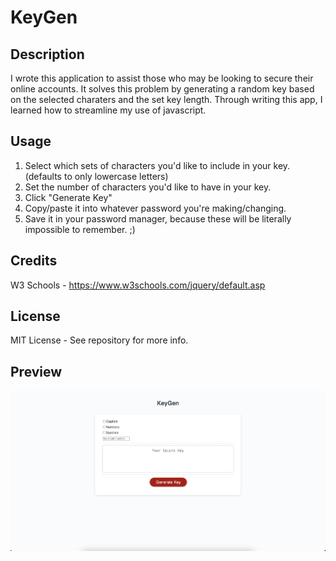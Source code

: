 # KeyGen

## Description

I wrote this application to assist those who may be looking to secure their online accounts.
It solves this problem by generating a random key based on the selected charaters and the 
set key length. Through writing this app, I learned how to streamline my use of javascript.

## Usage

1. Select which sets of characters you'd like to include in your key. (defaults to only lowercase letters)
2. Set the number of characters you'd like to have in your key.
3. Click "Generate Key"
4. Copy/paste it into whatever password you're making/changing.
5. Save it in your password manager, because these will be literally impossible to remember. ;)

## Credits

W3 Schools - https://www.w3schools.com/jquery/default.asp

## License

MIT License - See repository for more info.

## Preview



![Preview](./assets/images/screenshot.png)
